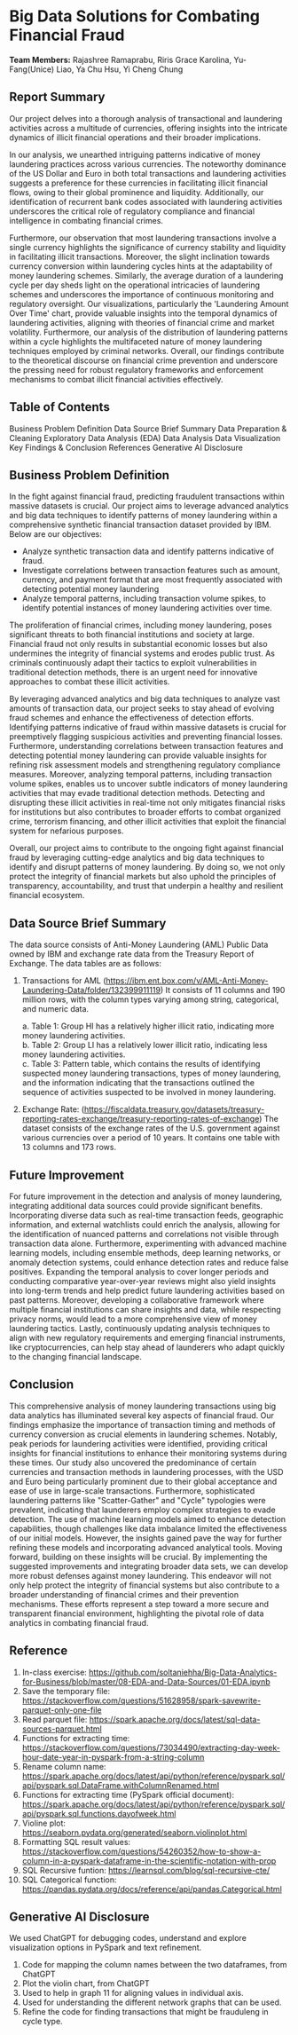 #  Big Data Solutions for Combating Financial Fraud

**Team Members:** Rajashree Ramaprabu, Riris Grace Karolina, Yu-Fang(Unice) Liao, Ya Chu Hsu, Yi Cheng Chung

## Report Summary 

Our project delves into a thorough analysis of transactional and laundering activities across a multitude of currencies, offering insights into the intricate dynamics of illicit financial operations and their broader implications.

In our analysis, we unearthed intriguing patterns indicative of money laundering practices across various currencies. The noteworthy dominance of the US Dollar and Euro in both total transactions and laundering activities suggests a preference for these currencies in facilitating illicit financial flows, owing to their global prominence and liquidity. Additionally, our identification of recurrent bank codes associated with laundering activities underscores the critical role of regulatory compliance and financial intelligence in combating financial crimes.

Furthermore, our observation that most laundering transactions involve a single currency highlights the significance of currency stability and liquidity in facilitating illicit transactions. Moreover, the slight inclination towards currency conversion within laundering cycles hints at the adaptability of money laundering schemes. Similarly, the average duration of a laundering cycle per day sheds light on the operational intricacies of laundering schemes and underscores the importance of continuous monitoring and regulatory oversight.
Our visualizations, particularly the 'Laundering Amount Over Time' chart, provide valuable insights into the temporal dynamics of laundering activities, aligning with theories of financial crime and market volatility. Furthermore, our analysis of the distribution of laundering patterns within a cycle highlights the multifaceted nature of money laundering techniques employed by criminal networks.
Overall, our findings contribute to the theoretical discourse on financial crime prevention and underscore the pressing need for robust regulatory frameworks and enforcement mechanisms to combat illicit financial activities effectively.

## Table of Contents

Business Problem Definition
Data Source Brief Summary
Data Preparation & Cleaning
Exploratory Data Analysis (EDA)
Data Analysis
Data Visualization
Key Findings & Conclusion
References
Generative AI Disclosure

## Business Problem Definition

In the fight against financial fraud, predicting fraudulent transactions within massive datasets is crucial. Our project aims to leverage advanced analytics and big data techniques to identify patterns of money laundering within a comprehensive synthetic financial transaction dataset provided by IBM. 
Below are our objectives:

- Analyze synthetic transaction data and identify patterns indicative of fraud.
- Investigate correlations between transaction features such as amount, currency, and payment format that are most frequently associated with detecting potential money laundering
- Analyze temporal patterns, including transaction volume spikes, to identify potential instances of money laundering activities over time.

The proliferation of financial crimes, including money laundering, poses significant threats to both financial institutions and society at large. Financial fraud not only results in substantial economic losses but also undermines the integrity of financial systems and erodes public trust. As criminals continuously adapt their tactics to exploit vulnerabilities in traditional detection methods, there is an urgent need for innovative approaches to combat these illicit activities.

By leveraging advanced analytics and big data techniques to analyze vast amounts of transaction data, our project seeks to stay ahead of evolving fraud schemes and enhance the effectiveness of detection efforts. Identifying patterns indicative of fraud within massive datasets is crucial for preemptively flagging suspicious activities and preventing financial losses. Furthermore, understanding correlations between transaction features and detecting potential money laundering can provide valuable insights for refining risk assessment models and strengthening regulatory compliance measures.
Moreover, analyzing temporal patterns, including transaction volume spikes, enables us to uncover subtle indicators of money laundering activities that may evade traditional detection methods. Detecting and disrupting these illicit activities in real-time not only mitigates financial risks for institutions but also contributes to broader efforts to combat organized crime, terrorism financing, and other illicit activities that exploit the financial system for nefarious purposes.

Overall, our project aims to contribute to the ongoing fight against financial fraud by leveraging cutting-edge analytics and big data techniques to identify and disrupt patterns of money laundering. By doing so, we not only protect the integrity of financial markets but also uphold the principles of transparency, accountability, and trust that underpin a healthy and resilient financial ecosystem.

## Data Source Brief Summary

The data source consists of Anti-Money Laundering (AML) Public Data owned by IBM and exchange rate data from the Treasury Report of Exchange. 
The data tables are as follows:
1. Transactions for AML (https://ibm.ent.box.com/v/AML-Anti-Money-Laundering-Data/folder/132399911119)
    It consists of 11 columns and 190 million rows, with the column types varying among string, categorical, and numeric data.
    
    a. Table 1: Group HI has a relatively higher illicit ratio, indicating more money laundering activities.    
    b. Table 2: Group LI has a relatively lower illicit ratio, indicating less money laundering activities.     
    c. Table 3: Pattern table, which contains the results of identifying suspected money laundering transactions, types of money laundering, and the information indicating that the transactions outlined the sequence of activities suspected to be involved in money laundering.
    
2. Exchange Rate: (https://fiscaldata.treasury.gov/datasets/treasury-reporting-rates-exchange/treasury-reporting-rates-of-exchange)
    The dataset consists of the exchange rates of the U.S. government against various currencies over a period of 10 years. It contains one table with 13 columns and 173 rows.

## Future Improvement

For future improvement in the detection and analysis of money laundering, integrating additional data sources could provide significant benefits. Incorporating diverse data such as real-time transaction feeds, geographic information, and external watchlists could enrich the analysis, allowing for the identification of nuanced patterns and correlations not visible through transaction data alone. Furthermore, experimenting with advanced machine learning models, including ensemble methods, deep learning networks, or anomaly detection systems, could enhance detection rates and reduce false positives. Expanding the temporal analysis to cover longer periods and conducting comparative year-over-year reviews might also yield insights into long-term trends and help predict future laundering activities based on past patterns. Moreover, developing a collaborative framework where multiple financial institutions can share insights and data, while respecting privacy norms, would lead to a more comprehensive view of money laundering tactics. Lastly, continuously updating analysis techniques to align with new regulatory requirements and emerging financial instruments, like cryptocurrencies, can help stay ahead of launderers who adapt quickly to the changing financial landscape.

## Conclusion

This comprehensive analysis of money laundering transactions using big data analytics has illuminated several key aspects of financial fraud. Our findings emphasize the importance of transaction timing and methods of currency conversion as crucial elements in laundering schemes. Notably, peak periods for laundering activities were identified, providing critical insights for financial institutions to enhance their monitoring systems during these times. Our study also uncovered the predominance of certain currencies and transaction methods in laundering processes, with the USD and Euro being particularly prominent due to their global acceptance and ease of use in large-scale transactions. Furthermore, sophisticated laundering patterns like "Scatter-Gather" and "Cycle" typologies were prevalent, indicating that launderers employ complex strategies to evade detection. The use of machine learning models aimed to enhance detection capabilities, though challenges like data imbalance limited the effectiveness of our initial models. However, the insights gained pave the way for further refining these models and incorporating advanced analytical tools. Moving forward, building on these insights will be crucial. By implementing the suggested improvements and integrating broader data sets, we can develop more robust defenses against money laundering. This endeavor will not only help protect the integrity of financial systems but also contribute to a broader understanding of financial crimes and their prevention mechanisms. These efforts represent a step toward a more secure and transparent financial environment, highlighting the pivotal role of data analytics in combating financial fraud.

## Reference
1. In-class exercise: https://github.com/soltaniehha/Big-Data-Analytics-for-Business/blob/master/08-EDA-and-Data-Sources/01-EDA.ipynb
2. Save the temporary file: https://stackoverflow.com/questions/51628958/spark-savewrite-parquet-only-one-file
3. Read parquet file: https://spark.apache.org/docs/latest/sql-data-sources-parquet.html
4. Functions for extracting time: https://stackoverflow.com/questions/73034490/extracting-day-week-hour-date-year-in-pyspark-from-a-string-column
5. Rename column name: https://spark.apache.org/docs/latest/api/python/reference/pyspark.sql/api/pyspark.sql.DataFrame.withColumnRenamed.html
6. Functions for extracting time (PySpark official document): https://spark.apache.org/docs/latest/api/python/reference/pyspark.sql/api/pyspark.sql.functions.dayofweek.html
7. Violine plot: https://seaborn.pydata.org/generated/seaborn.violinplot.html
8. Formatting SQL result values: https://stackoverflow.com/questions/54260352/how-to-show-a-column-in-a-pyspark-dataframe-in-the-scientific-notation-with-prop
9. SQL Recursive funtion: https://learnsql.com/blog/sql-recursive-cte/
10. SQL Categorical function: https://pandas.pydata.org/docs/reference/api/pandas.Categorical.html

## Generative AI Disclosure

We used ChatGPT for debugging codes, understand and explore visualization options in PySpark and text refinement.
1. Code for mapping the column names between the two dataframes, from ChatGPT
2. Plot the violin chart, from ChatGPT
3. Used to help in graph 11 for aligning values in individual axis.
4. Used for understanding the different network graphs that can be used.
5. Refine the code for finding transactions that might be frauduleng in cycle type.

